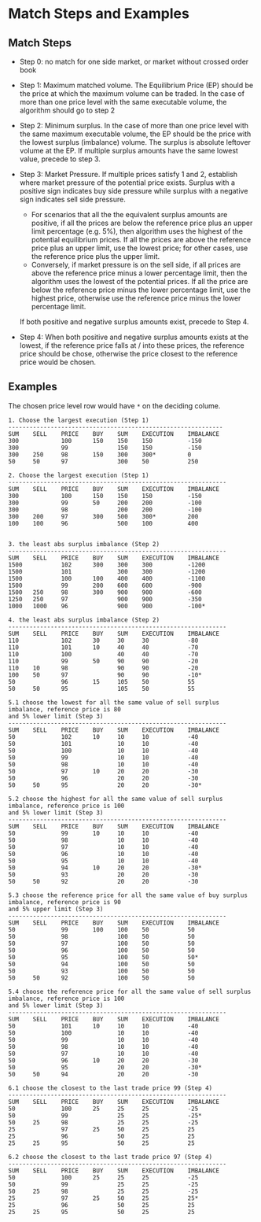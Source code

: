 # Match Steps and Examples

## Match Steps

- Step 0: no match for one side market, or market without crossed order book

- Step 1: Maximum matched volume. The Equilibrium Price (EP) should be the price at which the maximum
volume can be traded. In the case of more than one price level with the same executable volume,
the algorithm should go to step 2

- Step 2: Minimum surplus. In the case of more than one price level with the same maximum executable
volume, the EP should be the price with the lowest surplus (imbalance) volume. The surplus is
absolute leftover volume at the EP. If multiple surplus amounts have the same lowest value, precede to step 3.

- Step 3: Market Pressure. If multiple prices satisfy 1 and 2, establish where market pressure of the potential
price exists. Surplus with a positive sign indicates buy side pressure while surplus with a negative
sign indicates sell side pressure.

    - For scenarios that all the the equivalent surplus amounts are positive, if all the prices are
    below the reference price plus an upper limit percentage (e.g. 5%), then algorithm uses the highest
    of the potential equilibrium prices. If all the prices are above the reference price plus an upper
    limit, use the lowest price; for other cases, use the reference price plus the upper limit.
    - Conversely, if market pressure is on the sell side, if all prices are above the reference price
    minus a lower percentage limit, then the algorithm uses the lowest of the potential prices.
    If all the price are below the reference price minus the lower percentage limit, use the highest
    price, otherwise use the reference price minus the lower percentage limit.

    If both positive and negative surplus amounts exist, precede to Step 4.

- Step 4: When both positive and negative surplus amounts exists at the lowest, if the
reference price falls at / into these prices, the reference price should be chose, otherwise
the price closest to the reference price would be chosen.


## Examples
The chosen price level row would have ``*`` on the deciding colume.
```
1. Choose the largest execution (Step 1)
-------------------------------------------------------------
SUM    SELL    PRICE    BUY    SUM    EXECUTION    IMBALANCE
300            100      150    150    150          -150
300            99              150    150          -150
300    250     98       150    300    300*         0
50     50      97              300    50           250

2. Choose the largest execution (Step 1)
--------------------------------------------------------------
SUM    SELL    PRICE    BUY    SUM    EXECUTION    IMBALANCE
300            100      150    150    150          -150
300            99       50     200    200          -100
300            98              200    200          -100
300    200     97       300    500    300*         200
100    100     96              500    100          400


3. the least abs surplus imbalance (Step 2)
--------------------------------------------------------------
SUM    SELL    PRICE    BUY    SUM    EXECUTION    IMBALANCE
1500           102      300    300    300          -1200
1500           101             300    300          -1200
1500           100      100    400    400          -1100
1500           99       200    600    600          -900
1500   250     98       300    900    900          -600
1250   250     97              900    900          -350
1000   1000    96              900    900          -100*

4. the least abs surplus imbalance (Step 2)
--------------------------------------------------------------
SUM    SELL    PRICE    BUY    SUM    EXECUTION    IMBALANCE
110            102      30     30     30           -80
110            101      10     40     40           -70
110            100             40     40           -70
110            99       50     90     90           -20
110    10      98              90     90           -20
100    50      97              90     90           -10*
50             96       15     105    50           55
50     50      95              105    50           55

5.1 choose the lowest for all the same value of sell surplus imbalance, reference price is 80
and 5% lower limit (Step 3)
--------------------------------------------------------------
SUM    SELL    PRICE    BUY    SUM    EXECUTION    IMBALANCE
50             102      10     10     10           -40
50             101             10     10           -40
50             100             10     10           -40
50             99              10     10           -40
50             98              10     10           -40
50             97       10     20     20           -30
50             96              20     20           -30
50     50      95              20     20           -30*

5.2 choose the highest for all the same value of sell surplus imbalance, reference price is 100
and 5% lower limit (Step 3)
--------------------------------------------------------------
SUM    SELL    PRICE    BUY    SUM    EXECUTION    IMBALANCE
50             99       10     10     10           -40
50             98              10     10           -40
50             97              10     10           -40
50             96              10     10           -40
50             95              10     10           -40
50             94       10     20     20           -30*
50             93              20     20           -30
50     50      92              20     20           -30

5.3 choose the reference price for all the same value of buy surplus imbalance, reference price is 90
and 5% upper limit (Step 3)
--------------------------------------------------------------
SUM    SELL    PRICE    BUY    SUM    EXECUTION    IMBALANCE
50             99       100    100    50           50
50             98              100    50           50
50             97              100    50           50
50             96              100    50           50
50             95              100    50           50*
50             94              100    50           50
50             93              100    50           50
50     50      92              100    50           50

5.4 choose the reference price for all the same value of sell surplus imbalance, reference price is 100
and 5% lower limit (Step 3)
--------------------------------------------------------------
SUM    SELL    PRICE    BUY    SUM    EXECUTION    IMBALANCE
50             101      10     10     10           -40
50             100             10     10           -40
50             99              10     10           -40
50             98              10     10           -40
50             97              10     10           -40
50             96       10     20     20           -30
50             95              20     20           -30*
50     50      94              20     20           -30

6.1 choose the closest to the last trade price 99 (Step 4)
--------------------------------------------------------------
SUM    SELL    PRICE    BUY    SUM    EXECUTION    IMBALANCE
50             100      25     25     25           -25
50             99              25     25           -25*
50     25      98              25     25           -25
25             97       25     50     25           25
25             96              50     25           25
25     25      95              50     25           25

6.2 choose the closest to the last trade price 97 (Step 4)
--------------------------------------------------------------
SUM    SELL    PRICE    BUY    SUM    EXECUTION    IMBALANCE
50             100      25     25     25           -25
50             99              25     25           -25
50     25      98              25     25           -25
25             97       25     50     25           25*
25             96              50     25           25
25     25      95              50     25           25

```